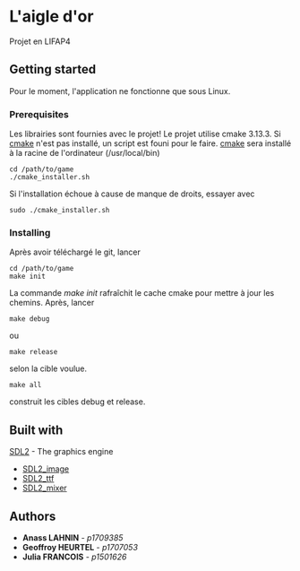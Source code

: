 # L'aigle d'or

Projet en LIFAP4

## Getting started

Pour le moment, l'application ne fonctionne que sous Linux.

### Prerequisites

Les librairies sont fournies avec le projet! Le projet utilise cmake 3.13.3.
Si [cmake](http://cmake.org/) n'est pas installé, un script est founi pour le faire. 
[cmake](http://cmake.org/) sera installé à la racine de l'ordinateur (/usr/local/bin)
```
cd /path/to/game
./cmake_installer.sh
```
Si l'installation échoue à cause de manque de droits, essayer avec
```
sudo ./cmake_installer.sh
```

### Installing

Après avoir téléchargé le git, lancer
```
cd /path/to/game
make init
```
La commande *make init* rafraîchit le cache cmake pour mettre à jour les chemins. Après, lancer
```
make debug
```
ou
```
make release
```
selon la cible voulue.
```
make all
```
construit les cibles debug et release.


## Built with

[SDL2](http://libsdl.org) - The graphics engine
* [SDL2_image](http://libsdl.org/SDL_image)
* [SDL2_ttf](http://libsdl.org/SDL_ttf)
* [SDL2_mixer](http://libsdl.org/SDL_mixer)

## Authors

* **Anass LAHNIN** - *p1709385*
* **Geoffroy HEURTEL** - *p1707053*
* **Julia FRANCOIS** - *p1501626*
